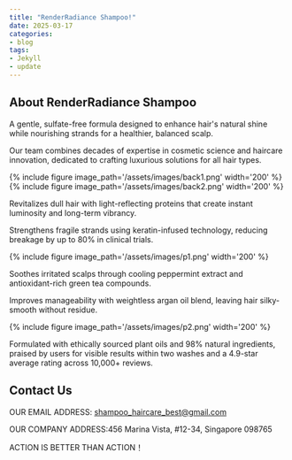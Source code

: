 ```yaml
---
title: "RenderRadiance Shampoo!"
date: 2025-03-17
categories:
- blog
tags:
- Jekyll
- update
---
```


## About RenderRadiance Shampoo

A gentle, sulfate-free formula designed to enhance hair's natural shine while nourishing strands for a healthier, balanced scalp.

Our team combines decades of expertise in cosmetic science and haircare innovation, dedicated to crafting luxurious solutions for all hair types.

{% include figure image_path='/assets/images/back1.png' width='200' %}
{% include figure image_path='/assets/images/back2.png' width='200' %}

Revitalizes dull hair with light-reflecting proteins that create instant luminosity and long-term vibrancy.

Strengthens fragile strands using keratin-infused technology, reducing breakage by up to 80% in clinical trials.

{% include figure image_path='/assets/images/p1.png' width='200' %}

Soothes irritated scalps through cooling peppermint extract and antioxidant-rich green tea compounds.

Improves manageability with weightless argan oil blend, leaving hair silky-smooth without residue.

{% include figure image_path='/assets/images/p2.png' width='200' %}

Formulated with ethically sourced plant oils and 98% natural ingredients, praised by users for visible results within two washes and a 4.9-star average rating across 10,000+ reviews.

## Contact Us

OUR EMAIL ADDRESS: shampoo_haircare_best@gmail.com

OUR COMPANY ADDRESS:456 Marina Vista, #12-34, Singapore 098765

ACTION IS BETTER THAN ACTION！
